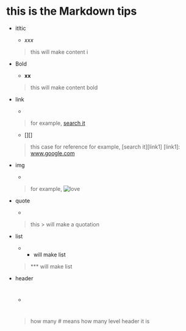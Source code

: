 # this is the Markdown tips

* itltic
    * _xxx_ 
    > this will make content i

* Bold
    * **xx**
    > this will make content bold

* link
    * []()
    > for example, [search it](www.google.com)

    * [][]
    > this case for reference
    > for example, [search it][link1]
    >   [link1]: www.google.com

* img
    * ![]()
    > for example, ![love](http://sdfesfe.confsefef)

* quote
    * >
    > this > will make a quotation

* list
    * * will make list
    > *** will make list

* header
    * #
    > how many # means how many level header it is